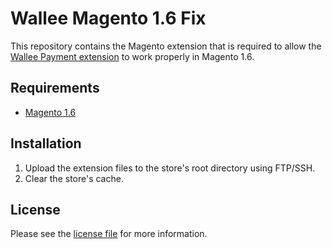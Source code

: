# Wallee Magento 1.6 Fix
This repository contains the Magento extension that is required to allow the [Wallee Payment extension](https://github.com/wallee-payment/magento) to work properly in Magento 1.6.

## Requirements

* [Magento 1.6](https://magento.com/)

## Installation

1. Upload the extension files to the store's root directory using FTP/SSH.
2. Clear the store's cache.

## License

Please see the [license file](https://github.com/wallee-payment/magento-fix-1.6/blob/master/LICENSE) for more information.
